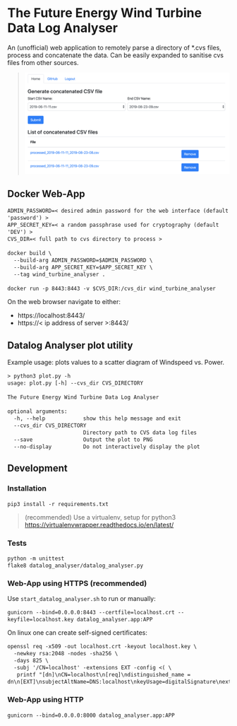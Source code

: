 # The Future Energy Wind Turbine Data Log Analyser
An (unofficial) web application to remotely parse a directory of *.cvs files, process and concatenate the data. Can be easily expanded to sanitise cvs files from other sources.
>![webapp screenshot](media/webapp.png)

## Docker Web-App
```
ADMIN_PASSWORD=< desired admin password for the web interface (default 'password') >
APP_SECRET_KEY=< a random passphrase used for cryptography (default 'DEV') >
CVS_DIR=< full path to cvs directory to process >

docker build \
  --build-arg ADMIN_PASSWORD=$ADMIN_PASSWORD \
  --build-arg APP_SECRET_KEY=$APP_SECRET_KEY \
  --tag wind_turbine_analyser .

docker run -p 8443:8443 -v $CVS_DIR:/cvs_dir wind_turbine_analyser
```
On the web browser navigate to either:
* https://localhost:8443/
* https://< ip address of server >:8443/

## Datalog Analyser plot utility
Example usage: plots values to a scatter diagram of Windspeed vs. Power.
```
> python3 plot.py -h
usage: plot.py [-h] --cvs_dir CVS_DIRECTORY

The Future Energy Wind Turbine Data Log Analyser

optional arguments:
  -h, --help            show this help message and exit
  --cvs_dir CVS_DIRECTORY
                        Directory path to CVS data log files
  --save                Output the plot to PNG
  --no-display          Do not interactively display the plot
```

## Development
### Installation
```
pip3 install -r requirements.txt
```
> (recommended) Use a virtualenv, setup for python3
https://virtualenvwrapper.readthedocs.io/en/latest/
### Tests
```
python -m unittest
flake8 datalog_analyser/datalog_analyser.py
```

### Web-App using HTTPS (recommended)
Use ```start_datalog_analyser.sh``` to run or manually:
```
gunicorn --bind=0.0.0.0:8443 --certfile=localhost.crt --keyfile=localhost.key datalog_analyser.app:APP
```
On linux one can create self-signed certificates:
```
openssl req -x509 -out localhost.crt -keyout localhost.key \
  -newkey rsa:2048 -nodes -sha256 \
  -days 825 \
  -subj '/CN=localhost' -extensions EXT -config <( \
   printf "[dn]\nCN=localhost\n[req]\ndistinguished_name = dn\n[EXT]\nsubjectAltName=DNS:localhost\nkeyUsage=digitalSignature\nextendedKeyUsage=serverAuth")
```
### Web-App using HTTP
```
gunicorn --bind=0.0.0.0:8000 datalog_analyser.app:APP
```
